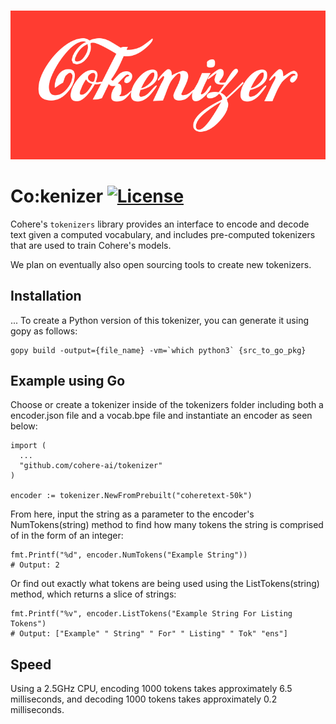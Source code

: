 <p align="center">
    <br>
    <img src="cokenizer.png" width="800"/>
    <br>
<p>

# Co:kenizer [![License](https://img.shields.io/badge/License-Apache_2.0-blue.svg)](https://opensource.org/licenses/Apache-2.0)

Cohere's `tokenizers` library provides an interface to encode and decode text given a computed vocabulary, and includes pre-computed tokenizers that are used to train Cohere's models. 

We plan on eventually also open sourcing tools to create new tokenizers. 

## Installation 
...
To create a Python version of this tokenizer, you can generate it using gopy as follows:
```
gopy build -output={file_name} -vm=`which python3` {src_to_go_pkg}
```

## Example using Go
Choose or create a tokenizer inside of the tokenizers folder including both a encoder.json file and a vocab.bpe file and instantiate an encoder as seen below:
```
import (
  ...
  "github.com/cohere-ai/tokenizer"
)

encoder := tokenizer.NewFromPrebuilt("coheretext-50k")
```
From here, input the string as a parameter to the encoder's NumTokens(string) method to find how many tokens the string is comprised of in the form of an integer:
```
fmt.Printf("%d", encoder.NumTokens("Example String"))
# Output: 2
```
Or find out exactly what tokens are being used using the ListTokens(string) method, which returns a slice of strings:
```
fmt.Printf("%v", encoder.ListTokens("Example String For Listing Tokens")
# Output: ["Example" " String" " For" " Listing" " Tok" "ens"]
```

## Speed
Using a 2.5GHz CPU, encoding 1000 tokens takes approximately 6.5 milliseconds, and decoding 1000 tokens takes approximately 0.2 milliseconds.
